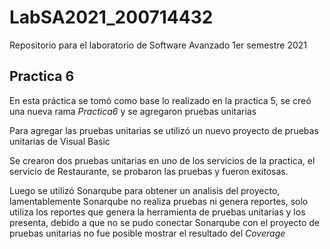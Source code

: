 # LabSA2021_200714432
Repositorio para el laboratorio de Software Avanzado 1er semestre 2021

## Practica 6
En esta práctica se tomó como base lo realizado en la practica 5, se creó una nueva rama _Practica6_ y se agregaron pruebas unitarias

Para agregar las pruebas unitarias se utilizó un nuevo proyecto de pruebas unitarias de Visual Basic


Se crearon dos pruebas unitarias en uno de los servicios de la practica, el servicio de Restaurante, se probaron las pruebas y fueron exitosas.

Luego se utilizó Sonarqube para obtener un analisis del proyecto, lamentablemente Sonarqube no realiza pruebas ni genera reportes, solo utiliza los reportes que genera la herramienta de pruebas unitarias y los presenta, debido a que no se pudo conectar Sonarqube con el proyecto de pruebas unitarias no fue posible mostrar el resultado del _Coverage_
